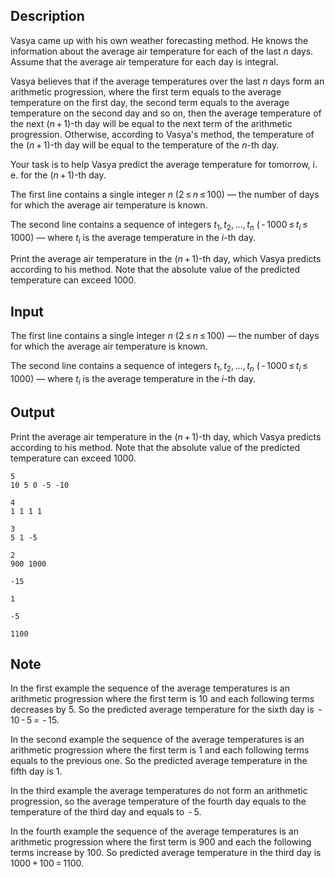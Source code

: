 ## Description

<div><p>Vasya came up with his own weather forecasting method. He knows the information about the average air temperature for each of the last <span class="tex-span"><i>n</i></span> days. Assume that the average air temperature for each day is integral.</p><p>Vasya believes that if the average temperatures over the last <span class="tex-span"><i>n</i></span> days form an arithmetic progression, where the first term equals to the average temperature on the first day, the second term equals to the average temperature on the second day and so on, then the average temperature of the next <span class="tex-span">(<i>n</i> + 1)</span>-th day will be equal to the next term of the arithmetic progression. Otherwise, according to Vasya's method, the temperature of the <span class="tex-span">(<i>n</i> + 1)</span>-th day will be equal to the temperature of the <span class="tex-span"><i>n</i></span>-th day.</p><p>Your task is to help Vasya predict the average temperature for tomorrow, i. e. for the <span class="tex-span">(<i>n</i> + 1)</span>-th day.</p></div><div class="input-specification"><p>The first line contains a single integer <span class="tex-span"><i>n</i></span> (<span class="tex-span">2 ≤ <i>n</i> ≤ 100</span>) — the number of days for which the average air temperature is known.</p><p>The second line contains a sequence of integers <span class="tex-span"><i>t</i><sub class="lower-index">1</sub>, <i>t</i><sub class="lower-index">2</sub>, ..., <i>t</i><sub class="lower-index"><i>n</i></sub></span> <span class="tex-span">( - 1000 ≤ <i>t</i><sub class="lower-index"><i>i</i></sub> ≤ 1000)</span>&nbsp;— where <span class="tex-span"><i>t</i><sub class="lower-index"><i>i</i></sub></span> is the average temperature in the <span class="tex-span"><i>i</i></span>-th day.</p></div><div class="output-specification"><p>Print the average air temperature in the <span class="tex-span">(<i>n</i> + 1)</span>-th day, which Vasya predicts according to his method. Note that the absolute value of the predicted temperature can exceed <span class="tex-span">1000</span>.</p></div>

## Input

<p>The first line contains a single integer <span class="tex-span"><i>n</i></span> (<span class="tex-span">2 ≤ <i>n</i> ≤ 100</span>) — the number of days for which the average air temperature is known.</p><p>The second line contains a sequence of integers <span class="tex-span"><i>t</i><sub class="lower-index">1</sub>, <i>t</i><sub class="lower-index">2</sub>, ..., <i>t</i><sub class="lower-index"><i>n</i></sub></span> <span class="tex-span">( - 1000 ≤ <i>t</i><sub class="lower-index"><i>i</i></sub> ≤ 1000)</span>&nbsp;— where <span class="tex-span"><i>t</i><sub class="lower-index"><i>i</i></sub></span> is the average temperature in the <span class="tex-span"><i>i</i></span>-th day.</p>

## Output

<p>Print the average air temperature in the <span class="tex-span">(<i>n</i> + 1)</span>-th day, which Vasya predicts according to his method. Note that the absolute value of the predicted temperature can exceed <span class="tex-span">1000</span>.</p>





```input1
5
10 5 0 -5 -10

```




```input2
4
1 1 1 1

```




```input3
3
5 1 -5

```




```input4
2
900 1000

```




```output1
-15

```




```output2
1

```




```output3
-5

```




```output4
1100

```



## Note

<p>In the first example the sequence of the average temperatures is an arithmetic progression where the first term is <span class="tex-span">10</span> and each following terms decreases by <span class="tex-span">5</span>. So the predicted average temperature for the sixth day is <span class="tex-span"> - 10 - 5 =  - 15</span>.</p><p>In the second example the sequence of the average temperatures is an arithmetic progression where the first term is <span class="tex-span">1</span> and each following terms equals to the previous one. So the predicted average temperature in the fifth day is <span class="tex-span">1</span>.</p><p>In the third example the average temperatures do not form an arithmetic progression, so the average temperature of the fourth day equals to the temperature of the third day and equals to <span class="tex-span"> - 5</span>.</p><p>In the fourth example the sequence of the average temperatures is an arithmetic progression where the first term is <span class="tex-span">900</span> and each the following terms increase by <span class="tex-span">100</span>. So predicted average temperature in the third day is <span class="tex-span">1000 + 100 = 1100</span>.</p>
